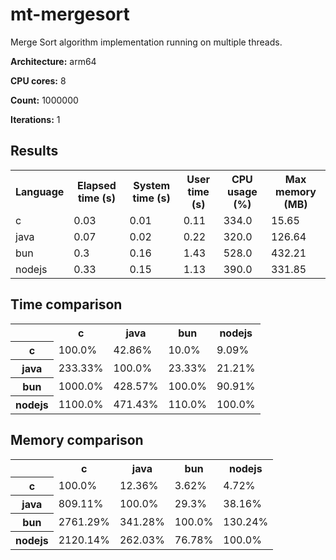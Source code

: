# mt-mergesort

Merge Sort algorithm implementation running on multiple threads.

**Architecture:** arm64

**CPU cores:** 8

**Count:** 1000000

**Iterations:** 1

## Results

<table>
  <tr>
    <th>Language</th>
    <th>Elapsed time (s)</th>
    <th>System time (s)</th>
    <th>User time (s)</th>
    <th>CPU usage (%)</th>
    <th>Max memory (MB)</th>
  </tr>
  <tr>
    <td>c</td>
    <td>0.03</td>
    <td>0.01</td>
    <td>0.11</td>
    <td>334.0</td>
    <td>15.65</td>
  </tr>
  <tr>
    <td>java</td>
    <td>0.07</td>
    <td>0.02</td>
    <td>0.22</td>
    <td>320.0</td>
    <td>126.64</td>
  </tr>
  <tr>
    <td>bun</td>
    <td>0.3</td>
    <td>0.16</td>
    <td>1.43</td>
    <td>528.0</td>
    <td>432.21</td>
  </tr>
  <tr>
    <td>nodejs</td>
    <td>0.33</td>
    <td>0.15</td>
    <td>1.13</td>
    <td>390.0</td>
    <td>331.85</td>
  </tr>
</table>

## Time comparison

<table>
  <tr>
    <th></th>
    <th>c</th>
    <th>java</th>
    <th>bun</th>
    <th>nodejs</th>
  </tr>
  <tr>
    <th>c</th>
    <td>100.0%</td>
    <td>42.86%</td>
    <td>10.0%</td>
    <td>9.09%</td>
  </tr>
  <tr>
    <th>java</th>
    <td>233.33%</td>
    <td>100.0%</td>
    <td>23.33%</td>
    <td>21.21%</td>
  </tr>
  <tr>
    <th>bun</th>
    <td>1000.0%</td>
    <td>428.57%</td>
    <td>100.0%</td>
    <td>90.91%</td>
  </tr>
  <tr>
    <th>nodejs</th>
    <td>1100.0%</td>
    <td>471.43%</td>
    <td>110.0%</td>
    <td>100.0%</td>
  </tr>
</table>

## Memory comparison

<table>
  <tr>
    <th></th>
    <th>c</th>
    <th>java</th>
    <th>bun</th>
    <th>nodejs</th>
  </tr>
  <tr>
    <th>c</th>
    <td>100.0%</td>
    <td>12.36%</td>
    <td>3.62%</td>
    <td>4.72%</td>
  </tr>
  <tr>
    <th>java</th>
    <td>809.11%</td>
    <td>100.0%</td>
    <td>29.3%</td>
    <td>38.16%</td>
  </tr>
  <tr>
    <th>bun</th>
    <td>2761.29%</td>
    <td>341.28%</td>
    <td>100.0%</td>
    <td>130.24%</td>
  </tr>
  <tr>
    <th>nodejs</th>
    <td>2120.14%</td>
    <td>262.03%</td>
    <td>76.78%</td>
    <td>100.0%</td>
  </tr>
</table>
